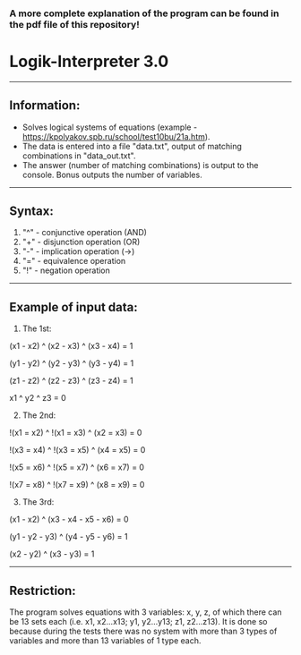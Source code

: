 ### A more complete explanation of the program can be found in the pdf file of this repository!

# Logik-Interpreter 3.0
-----------------------------
Information:
-----------------------------
- Solves logical systems of equations (example - https://kpolyakov.spb.ru/school/test10bu/21a.htm).
- The data is entered into a file "data.txt", output of matching combinations in "data_out.txt".
- The answer (number of matching combinations) is output to the console. 
Bonus outputs the number of variables.
-----------------------------
Syntax:
-----------------------------
1) "^" - conjunctive operation (AND)
2) "+" - disjunction operation (OR)
3) "-" - implication operation (->)
4) "=" - equivalence operation
5) "!" - negation operation
-----------------------------
Example of input data:
-----------------------------

1) The 1st:
   
(x1 - x2) ^ (x2 - x3) ^ (x3 - x4) = 1 

(y1 - y2) ^ (y2 - y3) ^ (y3 - y4) = 1 

(z1 - z2) ^ (z2 - z3) ^ (z3 - z4) = 1 

x1 ^ y2 ^ z3 = 0

2) The 2nd:
   
!(x1 = x2) ^ !(x1 = x3) ^ (x2 = x3) = 0

!(x3 = x4) ^ !(x3 = x5) ^ (x4 = x5) = 0

!(x5 = x6) ^ !(x5 = x7) ^ (x6 = x7) = 0

!(x7 = x8) ^ !(x7 = x9) ^ (x8 = x9) = 0

3) The 3rd:
   
(x1 - x2) ^ (x3 - x4 - x5 - x6) = 0

(y1 - y2 - y3) ^ (y4 - y5 - y6) = 1

(x2 - y2) ^ (x3 - y3) = 1

----------------------------
Restriction:
----------------------------
The program solves equations with 3 variables: x, y, z, of which there can be 13 sets each (i.e. x1, x2...x13; y1, y2...y13; z1, z2...z13). It is done so because during the tests there was no system with more than 3 types of variables and more than 13 variables of 1 type each.
